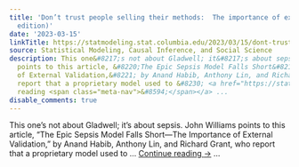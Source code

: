 ```yaml
---
title: 'Don’t trust people selling their methods:  The importance of external validation.  (Sepsis
  edition)'
date: '2023-03-15'
linkTitle: https://statmodeling.stat.columbia.edu/2023/03/15/dont-trust-people-selling-their-methods-the-importance-of-external-validation-sepsis-edition/
source: Statistical Modeling, Causal Inference, and Social Science
description: This one&#8217;s not about Gladwell; it&#8217;s about sepsis. John Williams
  points to this article, &#8220;The Epic Sepsis Model Falls Short&#8212;The Importance
  of External Validation,&#8221; by Anand Habib, Anthony Lin, and Richard Grant, who
  report that a proprietary model used to &#8230; <a href="https://statmodeling.stat.columbia.edu/2023/03/15/dont-trust-people-selling-their-methods-the-importance-of-external-validation-sepsis-edition/">Continue
  reading <span class="meta-nav">&#8594;</span></a> ...
disable_comments: true
---
```

This one&#8217;s not about Gladwell; it&#8217;s about sepsis. John Williams points to this article, &#8220;The Epic Sepsis Model Falls Short&#8212;The Importance of External Validation,&#8221; by Anand Habib, Anthony Lin, and Richard Grant, who report that a proprietary model used to &#8230; <a href="https://statmodeling.stat.columbia.edu/2023/03/15/dont-trust-people-selling-their-methods-the-importance-of-external-validation-sepsis-edition/">Continue reading <span class="meta-nav">&#8594;</span></a> ...